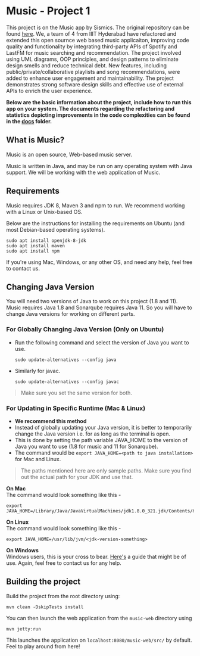 # Music - Project 1 

This project is on the Music app by Sismics. The original repository can be found [here](https://github.com/sismics/music). 
We, a team of 4 from IIIT Hyderabad have refactored and extended this open sournce web based music applicaiton, improving code quality and functionality by integrating third-party APIs of Spotify and LastFM for music searching and recommendation. The project involved using UML diagrams, OOP principles, and design patterns to eliminate design smells and reduce technical debt. New features, including public/private/collaborative playlists and song recommendations, were added to enhance user engagement and maintainability. The project demonstrates strong software design skills and effective use of external APIs to enrich the user experience.

**Below are the basic information about the project, include how to run this app on your system. The documents regarding the refactoring and statistics depicting improvements in the code complexities can be found in the [docs](/docs/) folder.**


## What is Music?

Music is an open source, Web-based music server.

Music is written in Java, and may be run on any operating system with Java support. We will be working with the web application of Music. 

## Requirements 
Music requires JDK 8, Maven 3 and npm to run. We recommend working with a Linux or Unix-based OS. 

Below are the instructions for installing the requirements on Ubuntu (and most Debian-based operating systems). 

```
sudo apt install openjdk-8-jdk
sudo apt install maven
sudo apt install npm
```

If you're using Mac, Windows, or any other OS, and need any help, feel free to contact us. 

## Changing Java Version
You will need two versions of Java to work on this project (1.8 and 11). Music requires Java 1.8 and Sonarqube requires Java 11. So you will have to change Java versions for working on different parts.

### For Globally Changing Java Version (Only on Ubuntu) 
* Run the following command and select the version of Java you want to use.
  ```
  sudo update-alternatives --config java
  ```
* Similarly for javac.
  ```
  sudo update-alternatives --config javac
  ```
> Make sure you set the same version for both.  

### For Updating in Specific Runtime  (Mac & Linux)
* **We recommend this method**
* Instead of globally updating your Java version, it is better to temporarily change the Java version i.e. for as long as the terminal is open.
* This is done by setting the path variable JAVA_HOME to the version of Java you want to use (1.8 for music and 11 for Sonarqube).
* The command would be ```export JAVA_HOME=<path to java installation>``` for Mac and Linux.

> The paths mentioned here are only sample paths. Make sure you find out the actual path for your JDK and use that.


**On Mac**  
The command would look something like this - 
```
export JAVA_HOME=/Library/Java/JavaVirtualMachines/jdk1.8.0_321.jdk/Contents/Home/
```

**On Linux**  
The command would look something like this -  
```
export JAVA_HOME=/usr/lib/jvm/<jdk-version-something>
```


**On Windows**  
Windows users, this is your cross to bear. [Here's](https://confluence.atlassian.com/doc/setting-the-java_home-variable-in-windows-8895.html) a guide that might be of use. Again, feel free to contact us for any help.  
 

## Building the project  

Build the project from the root directory using:

```
mvn clean -DskipTests install  
```


You can then launch the web application from the ```music-web``` directory using  
```
mvn jetty:run
``` 

This launches the application on ```localhost:8080/music-web/src/``` by default. Feel to play around from here!   

